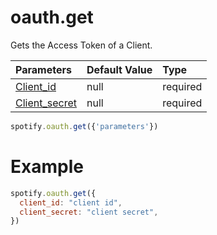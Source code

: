 # oauth.get
Gets the Access Token of a Client.

|Parameters|Default Value|Type|
|:--|:--|:--|
|[Client_id](oauth/parameters/clientid)|null|required|
|[Client_secret](oauth/parameters/clientsecret)|null|required|

```js
spotify.oauth.get({'parameters'})
```
# Example
```js
spotify.oauth.get({
  client_id: "client id",
  client_secret: "client secret",
})
```